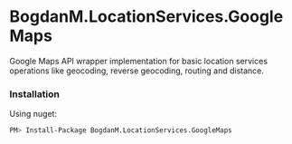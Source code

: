 # BogdanM.LocationServices.GoogleMaps
Google Maps API wrapper implementation for basic location services operations like geocoding, reverse geocoding, routing and distance.

### Installation

Using nuget:

```sh
PM> Install-Package BogdanM.LocationServices.GoogleMaps
```